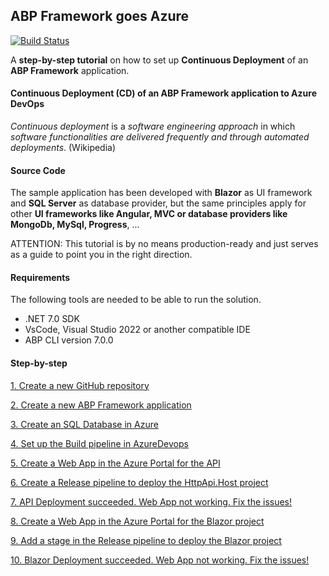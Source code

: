 ## ABP Framework goes Azure

[![Build Status](https://dev.azure.com/AbpIoAzureDevopsOrg/Abp2AzureProj/_apis/build/status/Abp2AzureBuildPipeline?branchName=main)](https://dev.azure.com/AbpIoAzureDevopsOrg/Abp2AzureProj/_build/latest?definitionId=3&branchName=main)

A **step-by-step tutorial** on how to set up **Continuous Deployment** of an **ABP Framework** application.

#### Continuous Deployment (CD) of an ABP Framework application to Azure DevOps

_Continuous deployment_ is a _software engineering approach_ in which _software functionalities are delivered frequently and through automated deployments_. (Wikipedia)

#### Source Code

The sample application has been developed with **Blazor** as UI framework and **SQL Server** as database provider, but the same principles apply for other **UI frameworks like Angular, MVC or database providers like MongoDb, MySql, Progress**, ...

ATTENTION: This tutorial is by no means production-ready and just serves as a guide to point you in the right direction.

#### Requirements

The following tools are needed to be able to run the solution.

* .NET 7.0 SDK
* VsCode, Visual Studio 2022 or another compatible IDE
* ABP CLI version 7.0.0

#### Step-by-step

[1. Create a new GitHub repository](tutorial/1.create-a-new-github-repository.md)

[2. Create a new ABP Framework application](tutorial/2.create-a-new-abp-framework-application.md)

[3. Create an SQL Database in Azure](tutorial/3.create-an-sql-database-in-azure.md)

[4. Set up the Build pipeline in AzureDevops](tutorial/4.set-up-a-build-pipeline-in-azuredevops.md)

[5. Create a Web App in the Azure Portal for the API](tutorial/5.create-a-web-app-in-the-azure-portal-for-the-api-project.md)

[6. Create a Release pipeline to deploy the HttpApi.Host project](tutorial/6.create-a-release-pipeline-and-deploy-httpapi-host-project.md)

[7. API Deployment succeeded. Web App not working. Fix the issues!](tutorial/7.deployment-succeeded-web-app-not-working-fix-the-issues.md)

[8. Create a Web App in the Azure Portal for the Blazor project](tutorial/8.create-a-web-app-in-the-azure-portal-for-the-blazor-project.md)

[9. Add a stage in the Release pipeline to deploy the Blazor project](tutorial/9.add-an-extra-stage-in-the-release-pipeline-for-the-blazor-project.md)

[10. Blazor Deployment succeeded. Web App not working. Fix the issues!](tutorial/10.deployment-blazor-project-succeeded-web-app-still-not-working-fix-the-issues.md)
